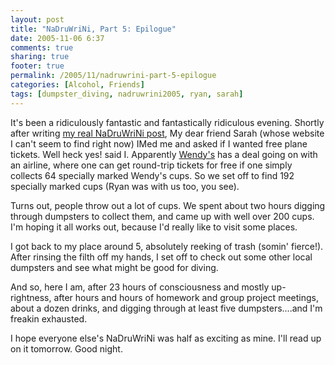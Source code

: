 ```yaml
---
layout: post
title: "NaDruWriNi, Part 5: Epilogue"
date: 2005-11-06 6:37
comments: true
sharing: true
footer: true
permalink: /2005/11/nadruwrini-part-5-epilogue
categories: [Alcohol, Friends]
tags: [dumpster_diving, nadruwrini2005, ryan, sarah]
---
```

It's been a ridiculously fantastic and fantastically ridiculous evening.    Shortly after writing <a href="/2005/11/nadruwrini-part-2">my real NaDruWriNi post</a>, My dear friend Sarah (whose website I can't seem to find right now) IMed me and asked if I wanted free plane tickets.  Well heck yes! said I.  Apparently <a href="http://www.wendys.com/w-1-0.shtml">Wendy's</a> has a deal going on with an airline, where one can get round-trip tickets for free if one simply collects 64 specially marked Wendy's cups.  So we set off to find  192 specially marked cups (Ryan was with us too, you see).

Turns out, people throw out a lot of cups.  We spent about two hours digging through dumpsters to collect them, and came up with well over 200 cups.  I'm hoping it all works out, because I'd really like to visit some places.

I got back to my place around 5, absolutely reeking of trash (somin' fierce!).  After rinsing the filth off my hands, I set off to check out some other local dumpsters and see what might be good for diving.

And so, here I am, after 23 hours of consciousness and mostly up-rightness, after hours and hours of homework and group project meetings, about a dozen drinks, and digging through at least five dumpsters....and I'm freakin exhausted.

I hope everyone else's NaDruWriNi was half as exciting as mine.  I'll read up on it tomorrow.  Good night.
